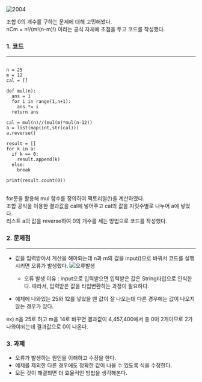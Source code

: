 ![2004](https://user-images.githubusercontent.com/93065107/138590918-08fe5911-cb39-4a9f-9017-63f869423b71.PNG)

조합 0의 개수를 구하는 문제에 대해 고민해봤다.   
nCm = n!/(m!(n-m)!) 이라는 공식 자체에 초점을 두고 코드를 작성했다.

### 1. 코드
***
<pre>
<code>
n = 25
m = 12
cal = []

def mul(n):
  ans = 1
  for i in range(1,n+1):
    ans *= i
  return ans

cal = mul(n)//(mul(m)*mul(n-12))
a = list(map(int,str(cal)))
a.reverse()

result = []
for k in a:
  if k == 0:
    result.append(k)
  else:
    break

print(result.count(0))
</code>
</pre>

for문을 활용해 mul 함수를 정의하여 팩토리얼(!)을 계산하였다.   
조합 공식을 이용한 결과값을 cal에 넣어주고 cal의 값을 자릿수별로 나누어 a에 넣었다.   
리스트 a의 값을 reverse하여 0의 개수를 세는 방법으로 코드를 작성했다.   

### 2. 문제점
***
- 값을 입력받아서 계산을 해야되는데 n과 m의 값을 input()으로 바꿔서 코드를 실행시키면 오류가 발생했다.
![오류발생](https://user-images.githubusercontent.com/93065107/138591929-6f880a29-f385-436c-9f38-42bf244140c4.PNG)
  - 오류 발생 이유 : input으로 입력받으면 입력받은 값은 String타입으로 인식한다. 따라서, 입력받은 값을 타입변환하는 과정이 필요하다.  


- 예제에 나와있는 25와 12를 넣었을 땐 값이 잘 나오는데 다른 경우에는 값이 나오지 않는 경우가 있다.   

ex) n을 25로 하고 m을 14로 바꾸면 결과값이 4,457,400에서 총 0이 2개이므로 2가 나와야되는데 결과값으로 0이 나온다.

### 3. 과제
- 오류가 발생하는 원인을 이해하고 수정을 한다.
- 예제를 제외한 다른 경우에도 정확한 값이 나올 수 있도록 식을 수정한다.
- 모든 것이 해결되면 더 효율적인 방법을 생각해본다.
